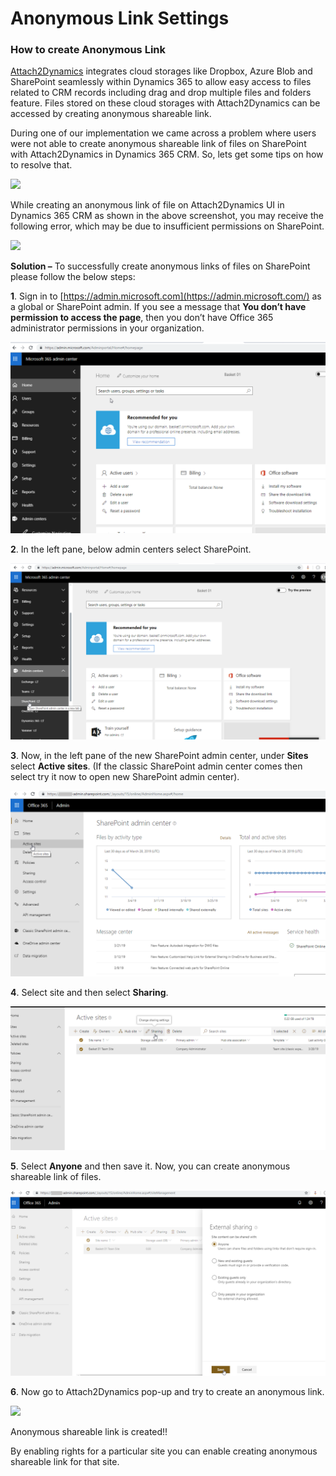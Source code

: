 # Anonymous Link Settings

### How to create Anonymous Link

[Attach2Dynamics](https://www.inogic.com/product/productivity-pack/attach-2-dynamics-365-crm-upload-multiple-files-sharepoint-cloud-storage) integrates cloud storages like Dropbox, Azure Blob and SharePoint seamlessly within Dynamics 365 to allow easy access to files related to CRM records including drag and drop multiple files and folders feature. Files stored on these cloud storages with Attach2Dynamics can be accessed by creating anonymous shareable link.

During one of our implementation we came across a problem where users were not able to create anonymous shareable link of files on SharePoint with Attach2Dynamics in Dynamics 365 CRM. So, lets get some tips on how to resolve that.

![](<../../.gitbook/assets/Anonymous Link\_image 1 (1).png>)

While creating an anonymous link of file on Attach2Dynamics UI in Dynamics 365 CRM as shown in the above screenshot, you may receive the following error, which may be due to insufficient permissions on SharePoint.

![](<../../.gitbook/assets/Anonymous Link\_image 2.png>)

**Solution –** To successfully create anonymous links of files on SharePoint please follow the below steps:

**1**. Sign in to [https://admin.microsoft.com](https://admin.microsoft.com/) as a global or SharePoint admin. If you see a message that **You don’t have permission to access the page**, then you don’t have Office 365 administrator permissions in your organization.

![](<../../.gitbook/assets/image (242).png>)

&#x20;**2**. In the left pane, below admin centers select SharePoint.

![](<../../.gitbook/assets/image (234).png>)

&#x20;**3**. Now, in the left pane of the new SharePoint admin center, under **Sites** select **Active sites**. (If the classic SharePoint admin center comes then select try it now to open new SharePoint admin center).

![](<../../.gitbook/assets/image (75).png>)

&#x20;**4**. Select site and then select **Sharing**.

![](<../../.gitbook/assets/image (134).png>)

&#x20;**5**. Select **Anyone** and then save it. Now, you can create anonymous shareable link of files.

![](<../../.gitbook/assets/image (243).png>)

&#x20;**6**. Now go to Attach2Dynamics pop-up and try to create an anonymous link.

![](<../../.gitbook/assets/Anonymous Link\_image 3.png>)

Anonymous shareable link is created!!

By enabling rights for a particular site you can enable creating anonymous shareable link for that site.
